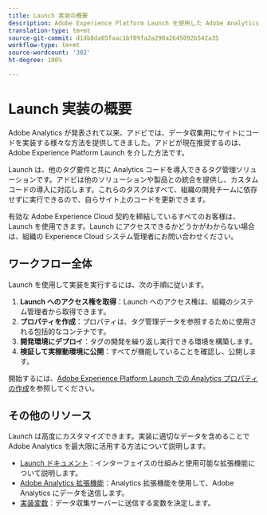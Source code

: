 ```yaml
---
title: Launch 実装の概要
description: Adobe Experience Platform Launch を使用した Adobe Analytics の実装方法を説明します。
translation-type: tm+mt
source-git-commit: d1db8da65faac1bf09fa2a290a2645092b542a35
workflow-type: tm+mt
source-wordcount: '302'
ht-degree: 100%

---
```



# Launch 実装の概要

Adobe Analytics が発表されて以来、アドビでは、データ収集用にサイトにコードを実装する様々な方法を提供してきました。アドビが現在推奨するのは、Adobe Experience Platform Launch を介した方法です。

Launch は、他のタグ要件と共に Analytics コードを導入できるタグ管理ソリューションです。アドビは他のソリューションや製品との統合を提供し、カスタムコードの導入に対応します。これらのタスクはすべて、組織の開発チームに依存せずに実行できるので、自らサイト上のコードを更新できます。

有効な Adobe Experience Cloud 契約を締結しているすべてのお客様は、Launch を使用できます。Launch にアクセスできるかどうかがわからない場合は、組織の Experience Cloud システム管理者にお問い合わせください。

## ワークフロー全体

Launch を使用して実装を実行するには、次の手順に従います。

1. **Launch へのアクセス権を取得**：Launch へのアクセス権は、組織のシステム管理者から取得できます。
2. **プロパティを作成**：プロパティは、タグ管理データを参照するために使用される包括的なコンテナです。
3. **開発環境にデプロイ**：タグの開発を繰り返し実行できる環境を構築します。
4. **検証して実稼動環境に公開**：すべてが機能していることを確認し、公開します。

開始するには、[Adobe Experience Platform Launch での Analytics プロパティの作成](create-analytics-property.md)を参照してください。

## その他のリソース

Launch は高度にカスタマイズできます。実装に適切なデータを含めることで Adobe Analytics を最大限に活用する方法について説明します。

* [Launch ドキュメント](https://docs.adobe.com/content/help/ja-JP/launch/using/overview.html)：インターフェイスの仕組みと使用可能な拡張機能について説明します。
* [Adobe Analytics 拡張機能](https://docs.adobe.com/content/help/ja-JP/launch/using/extensions-ref/adobe-extension/analytics-extension/overview.html)：Analytics 拡張機能を使用して、Adobe Analytics にデータを送信します。
* [実装変数](../vars/overview.md)：データ収集サーバーに送信する変数を決定します。
